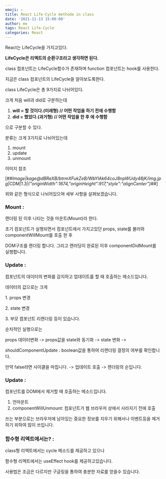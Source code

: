 ```yaml
---
emoji: ✍️
title: React Life-Cycle methode in class
date: '2021-11-13 15:00:00'
author: me
tags: React Life-Cycle
categories: React
---
```


React는 LifeCycle을 가지고있다.

**LifeCycle은 리엑트의 순환구조라고 생각하면 된다.**

class 컴포넌트는 LifeCycle함수가 존재하며 function 컴포넌트는 hook를 사용한다.

지금은 class 컴포넌트의 LifeCycle을 알아보도록한다.

class LifeCycle은 총 9가지로 나뉘어있다.

크게 처음 will과 did로 구분하는데

1.  **will = 할 것이다.(미래형) // 어떤 작업을 하기 전에 수행함**
2.  **did = 했었다.(과거형) // 어떤 작업을 한 후 에 수행함**

으로 구분할 수 있다.

분류는 크게 3가지로 나뉘어있는데

1.  mount
2.  update
3.  unmount

이미지 참조

[##_Image|kage@dBReXB/btrmXFukZeB/WbYlAk64coJ8npWUdy48jK/img.jpg|CDM|1.3|{"originWidth":1674,"originHeight":917,"style":"alignCenter"}_##]

위와 같은 형식으로 나뉘어있으며 세부 사항을 살펴보겠습니다.

### Mount :

랜더링 된 이후 나타는 것을 마운트(Mount)라 한다.

초기 컴포넌트가 실행되면서 컴포넌트에서 가지고있던 props, state를 불러와 componentWillMount를 호출 한 후

DOM구조를 랜더링 합니다. 그리고 랜러딩이 완료된 이후 componentDidMount를 실행합니다.

### Update :

컴포넌트의 데이터의 변화를 감지하고 업데이트를 할 때 호출하는 메소드입니다.

데이터의 값으로는 크게

1\. props 변경

2\. state 변경

3\. 부모 컴포넌트 리랜더링 등이 있습니다.

순차적인 실행으로는

props 데이터변화 -> props값을 state와 동기화 -> state 변화 ->

shouldComponentUpdate : boolean값을 통하여 리랜더링 결정의 여부를 확인합니다.

만약 false라면 사이클을 마칩니다. -> 업데이트 호출 -> 랜더링의 순입니다.

### Update :

컴포넌트를 DOM에서 제거할 때 호출하는 메소드입니다.

1.  언마운트
2.  componentWillUnmount: 컴포넌트가 웹 브라우저 상에서 사라지기 전에 호출

쓰는 부분으로는 브라우저에 남아있는 중요한 정보를 지우기 위해서나 이벤트등을 제거하기 위하여 많이 쓰입니다.

### 함수형 리엑트에서는? :

class형 리엑트에서는 cycle 메소드를 제공하고 있으나

함수형 리엑트에서는 useEffect hook를 제공하고있습니다.

사용법은 조금은 다르지만 구글링을 통하여 충분한 자료를 얻을수 있습니다.
